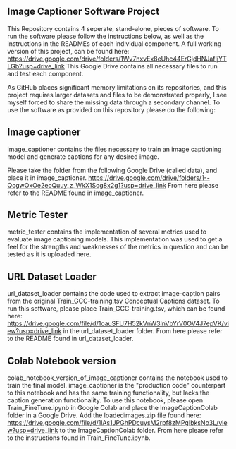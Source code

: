 ## Image Captioner Software Project ##

This Repository contains 4 seperate, stand-alone, pieces of software.
To run the software please follow the instructions below, as well as the instructions in the READMEs of each individual component. 
A full working version of this project, can be found here: https://drive.google.com/drive/folders/1Wv7hxvEx8eUhc44ErGjdHNJafIjYTLGb?usp=drive_link
This Google Drive contains all necessary files to run and test each component.

As GitHub places significant memory limitations on its repositories, and this project requires larger datasets and files to be demonstrated properly, I see myself forced to share the missing data through a secondary channel.
To use the software as provided on this repository please do the following: 

## Image captioner ##
image_captioner contains the files necessary to train an image captioning model and generate captions for any desired image.

Please take the folder from the following Google Drive (called data), and place it in image_captioner. 
https://drive.google.com/drive/folders/1--QcgwOxOe2ecQuuy_z_WkX1Sog8x2g1?usp=drive_link
From here please refer to the README found in image_captioner.

## Metric Tester ##
metric_tester contains the implementation of several metrics used to evaluate image captioning models. This implementation was used to get a feel for the strengths and weaknesses of the metrics in question and can be tested as it is uploaded here. 

## URL Dataset Loader ##
url_dataset_loader contains the code used to extract image-caption pairs from the original Train_GCC-training.tsv Conceptual Captions dataset. To run this software, please place Train_GCC-training.tsv, which can be found here:
https://drive.google.com/file/d/1oauSFU7H52kVnW3lnVbYrV0OV4J7epVK/view?usp=drive_link
in the url_dataset_loader folder. 
From here please refer to the README found in url_dataset_loader.

## Colab Notebook version ## 
colab_notebook_version_of_image_captioner contains the notebook used to train the final model. image_captioner is the "production code" counterpart to this notebook and has the same training functionality, but lacks the caption generation functionality. 
To use this notebook, please open Train_FineTune.ipynb in Google Colab and place the ImageCaptionColab folder in a Google Drive. Add the loadedimages.zip file found here:
https://drive.google.com/file/d/1lAs1JPGhPDcuysM2rpf8zMPgIbksNo3L/view?usp=drive_link 
to the ImageCaptionColab folder.
From here please refer to the instructions found in Train_FineTune.ipynb.
